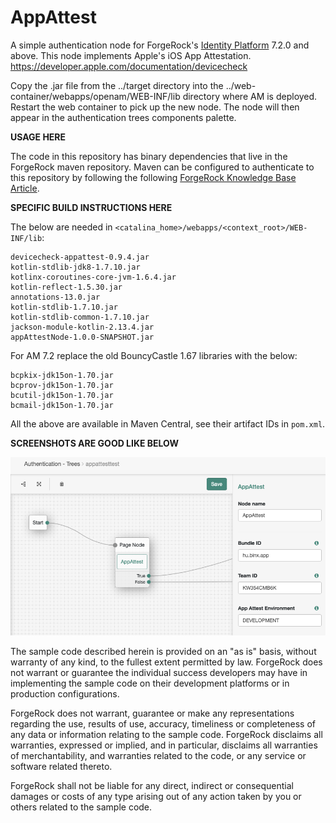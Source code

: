 <!--
 * The contents of this file are subject to the terms of the Common Development and
 * Distribution License (the License). You may not use this file except in compliance with the
 * License.
 *
 * You can obtain a copy of the License at legal/CDDLv1.0.txt. See the License for the
 * specific language governing permission and limitations under the License.
 *
 * When distributing Covered Software, include this CDDL Header Notice in each file and include
 * the License file at legal/CDDLv1.0.txt. If applicable, add the following below the CDDL
 * Header, with the fields enclosed by brackets [] replaced by your own identifying
 * information: "Portions copyright [year] [name of copyright owner]".
 *
 * Copyright 2022 ForgeRock AS.
 *
 * Portions Copyright 2023 DPC Consulting Kft
 *
 * Includes App Attestation library by Vincent Haupert
 * from https://github.com/veehaitch/devicecheck-appattest/tree/v0.9.4 (Apache License 2.0)
 *
-->
# AppAttest

A simple authentication node for ForgeRock's [Identity Platform][forgerock_platform] 7.2.0 and above. 
This node implements Apple's iOS App Attestation. https://developer.apple.com/documentation/devicecheck


Copy the .jar file from the ../target directory into the ../web-container/webapps/openam/WEB-INF/lib directory where AM is deployed.  
Restart the web container to pick up the new node.  The node will then appear in the authentication trees components palette.


**USAGE HERE**


The code in this repository has binary dependencies that live in the ForgeRock maven repository. Maven can be configured to authenticate to this repository by following the following [ForgeRock Knowledge Base Article](https://backstage.forgerock.com/knowledge/kb/article/a74096897).

**SPECIFIC BUILD INSTRUCTIONS HERE**

The below are needed in `<catalina_home>/webapps/<context_root>/WEB-INF/lib`:

```shell
devicecheck-appattest-0.9.4.jar
kotlin-stdlib-jdk8-1.7.10.jar
kotlinx-coroutines-core-jvm-1.6.4.jar
kotlin-reflect-1.5.30.jar
annotations-13.0.jar
kotlin-stdlib-1.7.10.jar
kotlin-stdlib-common-1.7.10.jar
jackson-module-kotlin-2.13.4.jar
appAttestNode-1.0.0-SNAPSHOT.jar
```

For AM 7.2 replace the old BouncyCastle 1.67 libraries with the below: 

```shell
bcpkix-jdk15on-1.70.jar
bcprov-jdk15on-1.70.jar
bcutil-jdk15on-1.70.jar
bcmail-jdk15on-1.70.jar
```

All the above are available in Maven Central, see their artifact IDs in `pom.xml`.

**SCREENSHOTS ARE GOOD LIKE BELOW**

![ScreenShot](./example.png)

        
The sample code described herein is provided on an "as is" basis, without warranty of any kind, to the fullest extent permitted by law. ForgeRock does not warrant or guarantee the individual success developers may have in implementing the sample code on their development platforms or in production configurations.

ForgeRock does not warrant, guarantee or make any representations regarding the use, results of use, accuracy, timeliness or completeness of any data or information relating to the sample code. ForgeRock disclaims all warranties, expressed or implied, and in particular, disclaims all warranties of merchantability, and warranties related to the code, or any service or software related thereto.

ForgeRock shall not be liable for any direct, indirect or consequential damages or costs of any type arising out of any action taken by you or others related to the sample code.

[forgerock_platform]: https://www.forgerock.com/platform/  
